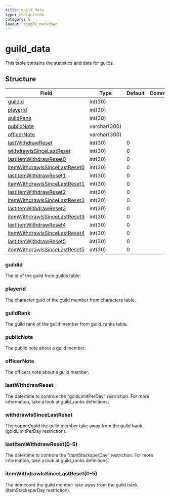 ```yaml
---
title: guild_data
type: characterdb
category: G
layout: single_markdown
---
```


# guild_data
This table contains the statistics and data for guilds.

## Structure

Field                                                                   | Type         | Default | Comment
----------------------------------------------------------------------- | ------------ | ------- | -------
[guildid](#guildid)                                                     | int(30)      |         |        
[playerid](#playerid)                                                   | int(30)      |         |        
[guildRank](#guildRank)                                                 | int(30)      |         |        
[publicNote](#publicNote)                                               | varchar(300) |         |        
[officerNote](#officerNote)                                             | varchar(300) |         |        
[lastWithdrawReset](#lastWithdrawReset)                                 | int(30)      | 0       |        
[withdrawlsSinceLastReset](#withdrawlsSinceLastReset)                   | int(30)      | 0       |        
[lastItemWithdrawReset0](#lastItemWithdrawReset.280-5.29)               | int(30)      | 0       |        
[itemWithdrawlsSinceLastReset0](#itemWithdrawlsSinceLastReset.280-5.29) | int(30)      | 0       |        
[lastItemWithdrawReset1](#lastItemWithdrawReset.280-5.29)               | int(30)      | 0       |        
[itemWithdrawlsSinceLastReset1](#itemWithdrawlsSinceLastReset.280-5.29) | int(30)      | 0       |        
[lastItemWithdrawReset2](#lastItemWithdrawReset.280-5.29)               | int(30)      | 0       |        
[itemWithdrawlsSinceLastReset2](#itemWithdrawlsSinceLastReset.280-5.29) | int(30)      | 0       |        
[lastItemWithdrawReset3](#lastItemWithdrawReset.280-5.29)               | int(30)      | 0       |        
[itemWithdrawlsSinceLastReset3](#itemWithdrawlsSinceLastReset.280-5.29) | int(30)      | 0       |        
[lastItemWithdrawReset4](#lastItemWithdrawReset.280-5.29)               | int(30)      | 0       |        
[itemWithdrawlsSinceLastReset4](#itemWithdrawlsSinceLastReset.280-5.29) | int(30)      | 0       |        
[lastItemWithdrawReset5](#lastItemWithdrawReset.280-5.29)               | int(30)      | 0       |        
[itemWithdrawlsSinceLastReset5](#itemWithdrawlsSinceLastReset.280-5.29) | int(30)      | 0       |        

### guildid

The id of the guild from guilds table.

### playerid

The character guid of the guild member from characters table.

### guildRank

The guild rank of the guild member from guild_ranks table.

### publicNote

The public note about a guild member.

### officerNote

The officers note about a guild member.

### lastWithdrawReset

The date/time to controle the "goldLimitPerDay" restriction. For more information, take a look at guild_ranks definitions.

### withdrawlsSinceLastReset

The copper/gold the guild member take away from the guild bank. (goldLimitPerDay restriction).

### lastItemWithdrawReset(0-5)

The date/time to controle the "itemStacksperDay" restriction. For more information, take a look at guild_ranks definitions.

### itemWithdrawlsSinceLastReset(0-5)

The itemcount the guild member take away from the guild bank. (itemStacksperDay restriction).